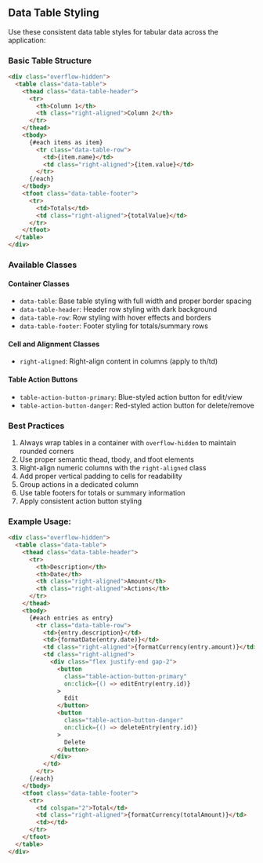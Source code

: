 ## Data Table Styling

Use these consistent data table styles for tabular data across the application:

### Basic Table Structure
```html
<div class="overflow-hidden">
  <table class="data-table">
    <thead class="data-table-header">
      <tr>
        <th>Column 1</th>
        <th class="right-aligned">Column 2</th>
      </tr>
    </thead>
    <tbody>
      {#each items as item}
        <tr class="data-table-row">
          <td>{item.name}</td>
          <td class="right-aligned">{item.value}</td>
        </tr>
      {/each}
    </tbody>
    <tfoot class="data-table-footer">
      <tr>
        <td>Totals</td>
        <td class="right-aligned">{totalValue}</td>
      </tr>
    </tfoot>
  </table>
</div>
```

### Available Classes

#### Container Classes
- `data-table`: Base table styling with full width and proper border spacing
- `data-table-header`: Header row styling with dark background
- `data-table-row`: Row styling with hover effects and borders
- `data-table-footer`: Footer styling for totals/summary rows

#### Cell and Alignment Classes
- `right-aligned`: Right-align content in columns (apply to th/td)

#### Table Action Buttons
- `table-action-button-primary`: Blue-styled action button for edit/view
- `table-action-button-danger`: Red-styled action button for delete/remove

### Best Practices
1. Always wrap tables in a container with `overflow-hidden` to maintain rounded corners
2. Use proper semantic thead, tbody, and tfoot elements
3. Right-align numeric columns with the `right-aligned` class
4. Add proper vertical padding to cells for readability
5. Group actions in a dedicated column
6. Use table footers for totals or summary information
7. Apply consistent action button styling

### Example Usage:
```html
<div class="overflow-hidden">
  <table class="data-table">
    <thead class="data-table-header">
      <tr>
        <th>Description</th>
        <th>Date</th>
        <th class="right-aligned">Amount</th>
        <th class="right-aligned">Actions</th>
      </tr>
    </thead>
    <tbody>
      {#each entries as entry}
        <tr class="data-table-row">
          <td>{entry.description}</td>
          <td>{formatDate(entry.date)}</td>
          <td class="right-aligned">{formatCurrency(entry.amount)}</td>
          <td class="right-aligned">
            <div class="flex justify-end gap-2">
              <button 
                class="table-action-button-primary"
                on:click={() => editEntry(entry.id)}
              >
                Edit
              </button>
              <button 
                class="table-action-button-danger"
                on:click={() => deleteEntry(entry.id)}
              >
                Delete
              </button>
            </div>
          </td>
        </tr>
      {/each}
    </tbody>
    <tfoot class="data-table-footer">
      <tr>
        <td colspan="2">Total</td>
        <td class="right-aligned">{formatCurrency(totalAmount)}</td>
        <td></td>
      </tr>
    </tfoot>
  </table>
</div>
```